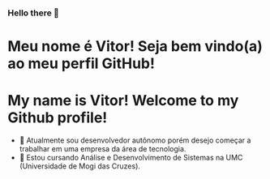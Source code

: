 ### Hello there 👋

# Meu nome é Vitor! Seja bem vindo(a) ao meu perfil GitHub!
# My name is Vitor! Welcome to my Github profile!

- 📌 Atualmente sou desenvolvedor autônomo porém desejo começar a trabalhar em uma empresa da área de tecnologia.
- 📌 Estou cursando Análise e Desenvolvimento de Sistemas na UMC (Universidade de Mogi das Cruzes).

<!--
**spez14/spez14** is a ✨ _special_ ✨ repository because its `README.md` (this file) appears on your GitHub profile.

Here are some ideas to get you started:

- 🔭 I’m currently working on ...
- 🌱 I’m currently learning ...
- 👯 I’m looking to collaborate on ...
- 🤔 I’m looking for help with ...
- 💬 Ask me about ...
- 📫 How to reach me: ...
- 😄 Pronouns: ...
- ⚡ Fun fact: ...
-->
